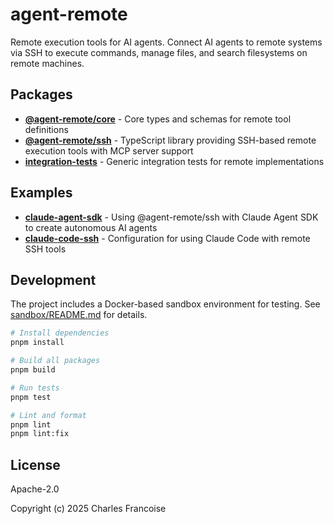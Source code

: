 # agent-remote

Remote execution tools for AI agents. Connect AI agents to remote systems via
SSH to execute commands, manage files, and search filesystems on remote
machines.

## Packages

- **[@agent-remote/core](packages/core)** - Core types and schemas for remote
  tool definitions
- **[@agent-remote/ssh](packages/ssh)** - TypeScript library providing SSH-based
  remote execution tools with MCP server support
- **[integration-tests](packages/integration-tests)** - Generic integration
  tests for remote implementations

## Examples

- **[claude-agent-sdk](examples/claude-agent-sdk)** - Using @agent-remote/ssh
  with Claude Agent SDK to create autonomous AI agents
- **[claude-code-ssh](examples/claude-code-ssh)** - Configuration for using
  Claude Code with remote SSH tools

## Development

The project includes a Docker-based sandbox environment for testing. See
[sandbox/README.md](sandbox/README.md) for details.

```bash
# Install dependencies
pnpm install

# Build all packages
pnpm build

# Run tests
pnpm test

# Lint and format
pnpm lint
pnpm lint:fix
```

## License

Apache-2.0

Copyright (c) 2025 Charles Francoise
